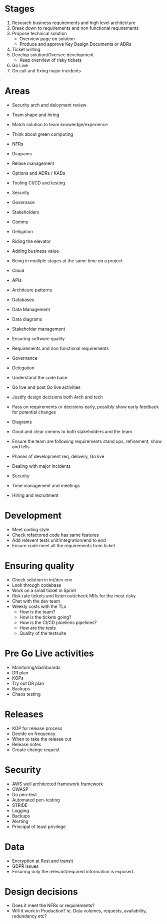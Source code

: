 # Stages

1. Research business requirements and high level architecture
2. Break down to requirements and non functional requirements
3. Propose technical solution
   * Overview page on solution
   * Produce and approve Key Design Documents or ADRs
4. Ticket writing
5. Develop solution/Oversee development
   * Keep overview of risky tickets
6. Go Live
7. On call and fixing major incidents

# Areas
* Security arch and deloyment review
* Team shape and hiring
* Match solution to team knowledge/experience
* Think about green computing 
* NFRs
* Diagrams
* Relase management
* Options and ADRs / KADs
* Tooling CI/CD and testing
* Security
* Governace
* Stakeholders
* Comms
* Deligation
* Riding the elevator
* Adding business value
* Being in mutliple stages at the same time on a project
* Cloud
* APIs
* Architeure patterns
* Databases
* Data Management
* Data diagrams




* Stakeholder management
* Ensuring software quality
* Requirements and non functional requirements
* Governance
* Delegation
* Understand the code base
* Go live and post Go live activities 
* Justify design decisions both Arch and tech
* Pass on requirements or decisions early, possibly show early feedback for potential changes
* Diagrams
* Good and clear comms to both stakeholders and the team
* Ensure the team are following requirements stand ups, refinement,  show and tells
* Phases of development req, delivery, Go live
* Dealing with major incidents
* Security 
* Time management and meetings
* Hiring and recruitment


# Development
* Meet coding style
* Check refactored code has same features
* Add relevent tests unit/integration/end to end
* Ensure code meet all the requirements from ticket


# Ensuring quality 
* Check solution in int/dev env
* Look through codebase
* Work on a small ticket in Sprint
* Risk rate tickets and listen out/check MRs for the most risky
* Chat with the dev team
* Weekly costs with the TLs
  * How is the team?
  * How is the tickets going?
  * How is the CI/CD pioeliens
pipelines?
  * How are the tests
  * Quality of the testsuite


# Pre Go Live activities
* Monitoring/dashboards 
* DR plan
* KOPs
* Try out DR plan
* Backups
* Chaos testing

# Releases
* KOP for release process
* Decide on frequency 
* When to take the release cut
* Release notes
* Create change request

# Security
* AWS well architected framework
framework
* OWASP
* Do pen-test
* Automated pen-testing
* STRIDE
* Logging
* Backups
* Alerting
* Principal of least privilege


# Data
* Encryption at Rest and transit
* GDPR issues
* Ensuring only the relevant/required information is exposed.

# Design decisions 
* Does it meet the NFRs or requirements?
* Will it work in Production? ie. Data volumes, requests, availability, redundancy etc?
